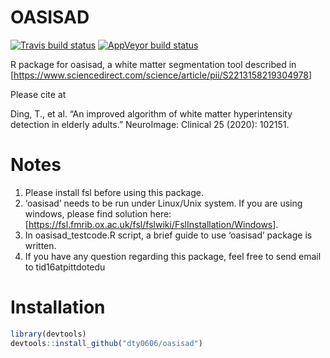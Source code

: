 
<!-- README.md is generated from README.Rmd. Please edit that file -->

# OASISAD

<!-- badges: start -->

[![Travis build
status](https://travis-ci.com/muschellij2/oasisad.svg?branch=master)](https://travis-ci.com/muschellij2/oasisad)
[![AppVeyor build
status](https://ci.appveyor.com/api/projects/status/github/muschellij2/oasisad?branch=master&svg=true)](https://ci.appveyor.com/project/muschellij2/oasisad)
<!-- badges: end -->

R package for oasisad, a white matter segmentation tool described in
\[<https://www.sciencedirect.com/science/article/pii/S2213158219304978>\]

Please cite at

Ding, T., et al. “An improved algorithm of white matter hyperintensity
detection in elderly adults.” NeuroImage: Clinical 25 (2020): 102151.

# Notes

1.  Please install fsl before using this package.
2.  ‘oasisad’ needs to be run under Linux/Unix system. If you are using
    windows, please find solution here:
    \[<https://fsl.fmrib.ox.ac.uk/fsl/fslwiki/FslInstallation/Windows>\].
3.  In oasisad\_testcode.R script, a brief guide to use ‘oasisad’
    package is written.
4.  If you have any question regarding this package, feel free to send
    email to tid16atpittdotedu

# Installation

``` r
library(devtools)
devtools::install_github("dty0606/oasisad")
```
